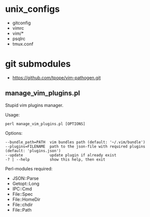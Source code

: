 # unix_configs
- gitconfig
- vimrc
- vim/*
- psqlrc
- tmux.conf

# git submodules
- https://github.com/tpope/vim-pathogen.git

## manage_vim_plugins.pl
Stupid vim plugins manager.

Usage:
```
perl manage_vim_plugins.pl [OPTIONS]
```
Options:
```
--bundle_path=PATH  vim bundles path (default: '~/.vim/bundle')
--plugins=FILENAME  path to the json-file with required plugins (default: 'plugins.json')
--update            update plugin if already exist
-? | --help         show this help, then exit
```

Perl-modules required:
- JSON::Parse
- Getopt::Long
- IPC::Cmd
- File::Spec
- File::HomeDir
- File::chdir
- File::Path
